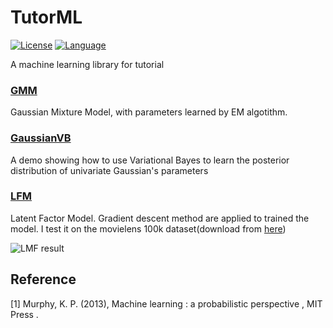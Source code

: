 # TutorML
[![License](https://img.shields.io/pypi/l/Django.svg)](LICENSE)
[![Language](https://img.shields.io/badge/language-python-orange.svg)](README.md)

A machine learning library for tutorial

### [GMM](https://github.com/PanJianning/TutorML/blob/master/TutorML/mixture/gaussian_mixture.py) 

Gaussian Mixture Model, with parameters learned by EM algotithm.

### [**GaussianVB**](https://github.com/PanJianning/TutorML/blob/master/TutorML/demo/variational_bayes/unigauss_vb.py) 

A demo showing how to use Variational Bayes to learn the posterior distribution of univariate Gaussian's parameters

### [**LFM**](https://github.com/PanJianning/TutorML/blob/master/TutorML/decomposition/lfm.py) 

Latent Factor Model. Gradient descent method are applied to trained the model. I test it on the movielens 100k dataset(download from [here](http://files.grouplens.org/datasets/movielens/ml-100k.zip))

![LMF result](http://ok669z6cd.bkt.clouddn.com/lfm_result_.png?attname=)

## Reference
[1] Murphy, K. P. (2013), Machine learning : a probabilistic perspective , MIT Press .

